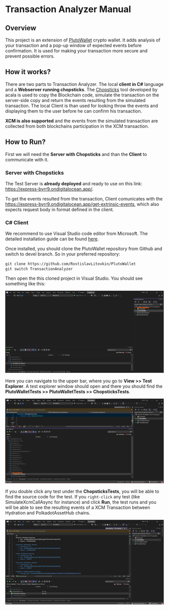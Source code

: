 # Transaction Analyzer Manual

## Overview

This project is an extension of [PlutoWallet](https://play.google.com/store/apps/details?id=com.rostislavlitovkin.plutowallet&hl=cs) crypto wallet. It adds analysis of your transaction and a pop-up window of expected events before confirmation. It is used for making your transaction more secure and prevent possible errors.

## How it works?

There are two parts to Transaction Analyzer. The local **client in C#** language and a **Webserver running chopsticks**. The [Chopsticks](https://github.com/AcalaNetwork/chopsticks) tool developed by acala is used to copy the Blockchain code, simulate the transaction on the server-side copy and return the events resulting from the simulated transaction. The local Client is than used for looking throw the events and displaying them to the user before he can confirm his transaction.

**XCM is also supported** and the events from the simulated transaction are collected from both blockchains participation in the XCM transaction.

## How to Run?

First we will need the **Server with Chopsticks** and than the **Client** to communicate with it.

### Server with Chopsticks

The Test Server is **already deployed** and ready to use on this link: https://express-byrr9.ondigitalocean.app/.

To get the events resulted from the transaction, Client comunicates with the https://express-byrr9.ondigitalocean.app/get-extrinsic-events, which also expects request body in format defined in the client.

### C# Client

We recommend to use Visual Studio code editor from Microsoft. The detailed installation guide can be found [here](https://learn.microsoft.com/en-us/visualstudio/install/install-visual-studio?view=vs-2022).

Once installed, you should clone the PlutoWallet repository from Github and switch to devel branch. So in your preferred repository:

```
git clone https://github.com/RostislavLitovkin/PlutoWallet
git switch TransactionAnalyzer
```

Then open the this cloned project in Visual Studio. You should see something like this:

![Alt Text](/images/opened_plutowallet.png)

Here you can navigate to the upper bar, where you go to **View >> Test Explorer**. A test explorer window should open and there you should find the **PlutoWalletTests >> PlutoWalletTests >> ChopsticksTests**.

![Alt Text](/images/tests_location.png)

If you double click any test under the **ChopsticksTests**, you will be able to find the source code for the test. If you `right-click` any test (like SimulateXcmCallAsync for instance) and click **Run**, the test runs and you will be able to see the resulting events of a XCM Transaction between Hydration and PolkadotAssetHub chains.

![Alt Text](/images/run_test.png)
